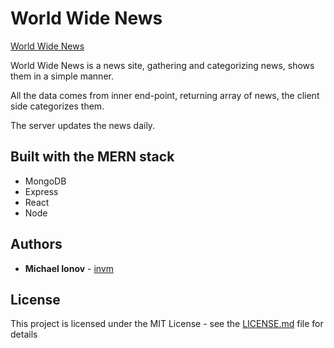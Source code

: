 # World Wide News

[World Wide News](https://hidden-inlet-95248.herokuapp.com/)

World Wide News is a news site, gathering and categorizing news, shows them in a simple manner.

All the data comes from inner end-point, returning array of news, the client side categorizes them.

The server updates the news daily. 


## Built with the MERN stack

- MongoDB
- Express
- React
- Node

## Authors

- **Michael Ionov** - [invm](https://github.com/invm)

## License

This project is licensed under the MIT License - see the [LICENSE.md](./LICENSE.md) file for details
